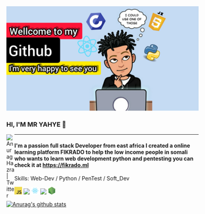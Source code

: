 <img src="/InShot_20201027_172944926.jpg">

### HI, I'M MR YAHYE :wave:

<a href="https://twitter.com/mr__yahye">
  <img align="left" alt="Anurag Hazra | Twitter" width="21px" src="https://raw.githubusercontent.com/anuraghazra/anuraghazra/master/assets/twitter.svg" />
</a>

____________________________________________________

#### I'm a passion full stack Developer from east africa I created a online learning platform FIKRADO to help the low income people in somali who wants to learn web development python and pentesting you can check it at https://fikrado.ml

Skills: Web-Dev / Python / PenTest / Soft_Dev
              
<code><img height="20" src="https://raw.githubusercontent.com/github/explore/80688e429a7d4ef2fca1e82350fe8e3517d3494d/topics/javascript/javascript.png"></code>
<code><img height="20" src="https://avatars0.githubusercontent.com/u/1525981?s=200&v=4"></code>
<code><img height="20" src="https://raw.githubusercontent.com/github/explore/80688e429a7d4ef2fca1e82350fe8e3517d3494d/topics/react/react.png"></code>
<code><img height="20" src="https://encrypted-tbn0.gstatic.com/images?q=tbn:ANd9GcTJRJkOQilwCEYo-cNG37E5GQX9XBr_tNrjwM2CZItsfg&s"></code>
<code><img height="20" src="https://raw.githubusercontent.com/github/explore/80688e429a7d4ef2fca1e82350fe8e3517d3494d/topics/nodejs/nodejs.png"></code>    

[![Anurag's github stats](https://github-readme-stats.vercel.app/api?username=fikrado)](https://github.com/anuraghazra/github-readme-stats)

